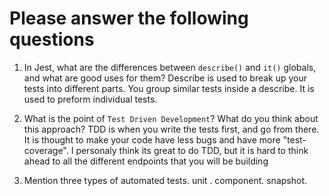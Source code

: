 # Please answer the following questions

1.  In Jest, what are the differences between `describe()` and `it()` globals, and what are good uses for them?
Describe is used to break up your tests into different parts. You group similar tests inside a describe. It is used to preform individual tests.

2.  What is the point of `Test Driven Development`? What do you think about this approach?
TDD is when you write the tests first, and go from there. It is thought to make your code have less bugs and have more "test-coverage". I personaly think its great to do TDD, but it is hard to think ahead to all the different endpoints that you will be building

3.  Mention three types of automated tests.
unit .
component.
snapshot.


